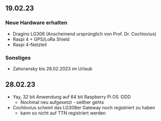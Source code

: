 ## 19.02.23

### Neue Hardware erhalten

- Dragino LG308 (Anscheinend ursprünglich von Prof. Dr. Cochlovius)
- Raspi 4 + GPS/LoRa Shield
- Raspi 4-Netzteil

### Sonstiges

- Zahoransky bis 28.02.2023 im Urlaub

## 28.02.23

- Yay, 32 bit Anwendung auf 64 bit Raspberry Pi OS :DDD
  - Nochmal neu aufgesetzt - seither gehts
- Cochlovius scheint das LG308er Gateway noch registriert zu haben
  - kann so nicht auf TTN registriert werden
